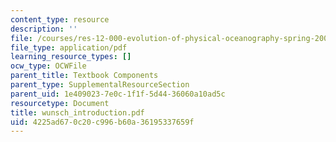 ```yaml
---
content_type: resource
description: ''
file: /courses/res-12-000-evolution-of-physical-oceanography-spring-2007/4225ad670c20c996b60a36195337659f_wunsch_introduction.pdf
file_type: application/pdf
learning_resource_types: []
ocw_type: OCWFile
parent_title: Textbook Components
parent_type: SupplementalResourceSection
parent_uid: 1e409023-7e0c-1f1f-5d44-36060a10ad5c
resourcetype: Document
title: wunsch_introduction.pdf
uid: 4225ad67-0c20-c996-b60a-36195337659f
---
```

